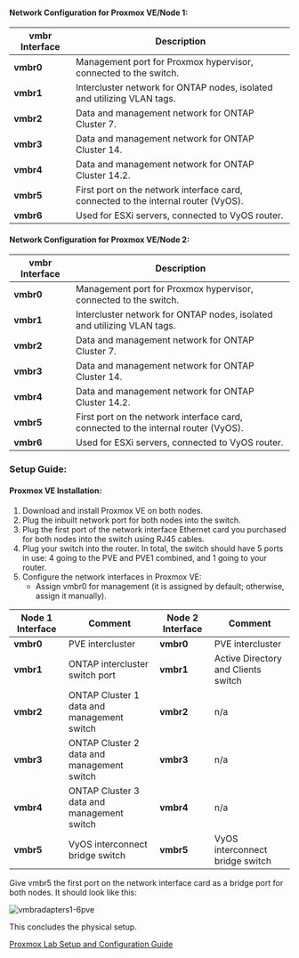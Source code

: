 
#### Network Configuration for Proxmox VE/Node 1:
| vmbr Interface | Description                                                                        |
| -------------- | ---------------------------------------------------------------------------------- |
| **vmbr0**      | Management port for Proxmox hypervisor, connected to the switch.                   |
| **vmbr1**      | Intercluster network for ONTAP nodes, isolated and utilizing VLAN tags.            |
| **vmbr2**      | Data and management network for ONTAP Cluster 7.                                   |
| **vmbr3**      | Data and management network for ONTAP Cluster 14.                                  |
| **vmbr4**      | Data and management network for ONTAP Cluster 14.2.                                |
| **vmbr5**      | First port on the network interface card, connected to the internal router (VyOS). |
| **vmbr6**      | Used for ESXi servers, connected to VyOS router.                                   |

#### Network Configuration for Proxmox VE/Node 2:
| vmbr Interface | Description                                                                 |
|----------------|-----------------------------------------------------------------------------|
| **vmbr0**      | Management port for Proxmox hypervisor, connected to the switch.            |
| **vmbr1**      | Intercluster network for ONTAP nodes, isolated and utilizing VLAN tags.     |
| **vmbr2**      | Data and management network for ONTAP Cluster 7.                            |
| **vmbr3**      | Data and management network for ONTAP Cluster 14.                           |
| **vmbr4**      | Data and management network for ONTAP Cluster 14.2.                         |
| **vmbr5**      | First port on the network interface card, connected to the internal router (VyOS). |
| **vmbr6**      | Used for ESXi servers, connected to VyOS router.                            |

### Setup Guide:

#### Proxmox VE Installation:
1. Download and install Proxmox VE on both nodes.
2. Plug the inbuilt network port for both nodes into the switch.
3. Plug the first port of the network interface Ethernet card you purchased for both nodes into the switch using RJ45 cables.
4. Plug your switch into the router. In total, the switch should have 5 ports in use: 4 going to the PVE and PVE1 combined, and 1 going to your router.
5. Configure the network interfaces in Proxmox VE:
   - Assign vmbr0 for management (it is assigned by default; otherwise, assign it manually).

| Node 1 Interface | Comment                                    | Node 2 Interface | Comment                             |
| ---------------- | ------------------------------------------ | ---------------- | ----------------------------------- |
| **vmbr0**        | PVE intercluster                           | **vmbr0**        | PVE intercluster                    |
| **vmbr1**        | ONTAP intercluster switch port             | **vmbr1**        | Active Directory and Clients switch |
| **vmbr2**        | ONTAP Cluster 1 data and management switch | **vmbr2**        | n/a                                 |
| **vmbr3**        | ONTAP Cluster 2 data and management switch | **vmbr3**        | n/a                                 |
| **vmbr4**        | ONTAP Cluster 3 data and management switch | **vmbr4**        | n/a                                 |
| **vmbr5**        | VyOS interconnect bridge switch            | **vmbr5**        | VyOS interconnect bridge switch     |

Give vmbr5 the first port on the network interface card as a bridge port for both nodes. It should look like this:

![vmbradapters1-6pve](https://github.com/user-attachments/assets/36ee8c54-903d-4243-9291-958970ac4f0c)


This concludes the physical setup.

[Proxmox Lab Setup and Configuration Guide](Proxmox%20Lab%20Setup%20and%20Configuration%20Guide.md)

